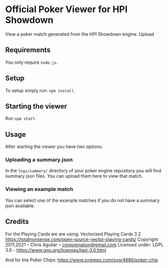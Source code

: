 # Official Poker Viewer for HPI Showdown

View a poker match generated from the HPI Showdown engine. Upload  

## Requirements
You only require `node.js`.

## Setup
To setup simply run: `npm install`.

## Starting the viewer
Run `npm start`.

## Usage
After starting the viewer you have two options:

### Uploading a summary.json
In the `logs/summary/` directory of your poker engine repository you will find summary json files. You can upload them here to view that match.

### Viewing an example match
You can select one of the example matches if you do not have a summary json available.

## Credits
For the Playing Cards we are using:
Vectorized Playing Cards 3.2
https://totalnonsense.com/open-source-vector-playing-cards/
Copyright 2011,2021 – Chris Aguilar – conjurenation@gmail.com
Licensed under: LGPL 3.0 - https://www.gnu.org/licenses/lgpl-3.0.html

And for the Poker Chips:
https://www.svgrepo.com/svg/4886/poker-chip